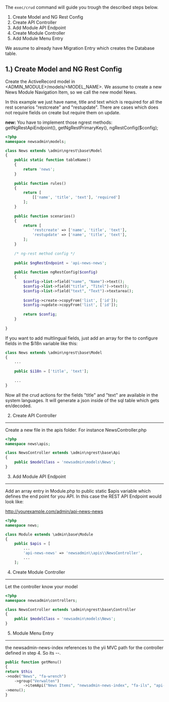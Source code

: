 The `exec/crud` command will guide you trough the described steps below.

1. Create Model and NG Rest Config
2. Create API Controller
3. Add Module API Endpoint
4. Create Module Controller
5. Add Module Menu Entry

We assume to already have Migration Entry which creates the Database table.




1.) Create Model and NG Rest Config
--------------------------------

Create the ActiveRecord model in <ADMIN_MODULE>/models/<MODEL_NAME>. We assume to create a new News Module Navigation Item, so we call the new model News.

In this example we just have name, title and text which is required for all the rest scenarios "restcreate" and "restupdate". There are cases which does not require fields on create but require them on update.

__new:__ You have to implement those ngrest methods: getNgRestApiEndpoint(), getNgRestPrimaryKey(), ngRestConfig($config);

```php
<?php
namespace newsadmin\models;

class News extends \admin\ngrest\base\Model
{
    public static function tableName()
    {
        return 'news';
    }
    
    public function rules()
    {
        return [
            [['name', 'title', 'text'], 'required']
        ];
    }
    
    public function scenarios()
    {
        return [
            'restcreate' => ['name', 'title', 'text'],
            'restupdate' => ['name', 'title', 'text'],
        ];
    }
    
    /* ng-rest method config */
    
    public $ngRestEndpoint = 'api-news-news';
    
    public function ngRestConfig($config) 
    {
        $config->list->field("name", "Name")->text();
        $config->list->field("title", "Titel")->text();
        $config->list->field("text", "Text")->textarea();
        
        $config->create->copyFrom('list', ['id']);
        $config->update->copyFrom('list', ['id']);
        
        return $config;
    }
    
}
```

If you want to add multlingual fields, just add an array for the to configure fields in the $i18n variable like this:
```php
class News extends \admin\ngrest\base\Model
{
    ...
    
    public $i18n = ['title', 'text'];
    
    ...
}
```

Now all the crud actions for the fields "title" and "text" are available in the system languages. It will generate a json inside of the sql table which gets en/decoded.

2. Create API Controller
------------------------

Create a new file in the apis folder. For instance NewsController.php

```php
<?php
namespace news\apis;

class NewsController extends \admin\ngrest\base\Api
{
    public $modelClass = 'newsadmin\models\News';
}

```

3. Add Module API Endpoint
---------------------------

Add an array entry in Module.php to public static $apis variable which defines the end point for you API. In this case the REST API Endpoint would look like:

http://yourexample.com/admin/api-news-news

```php
<?php
namespace news;

class Module extends \admin\base\Module
{
    public $apis = [
        ...
        'api-news-news' => 'newsadmin\\apis\\NewsController',
        ...
    ];
```


4. Create Module Controller 
----------------------------------------------

Let the controller know your model

```php
<?php
namespace newsadmin\controllers;

class NewsController extends \admin\ngrest\base\Controller
{
    public $modelClass = 'newsadmin\models\News';
}
```

5. Module Menu Entry
--------------------------

the newsadmin-news-index references to the yii MVC path for the controller defined in step 4. So its <MODULE>-<CONTROLLER>-<ACTION>.

```php
public function getMenu()
{
return $this
->node("News", "fa-wrench")
    ->group("Verwalten")
        ->itemApi("News Items", "newsadmin-news-index", "fa-ils", "api-news-news")
->menu();
}
```
